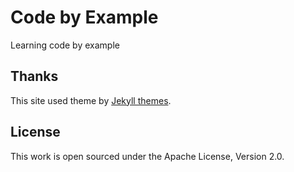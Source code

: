 # Code by Example 

Learning code by example

## Thanks

This site used theme by [Jekyll themes](https://github.com/sighingnow/jekyll-gitbook).

## License

This work is open sourced under the Apache License, Version 2.0.